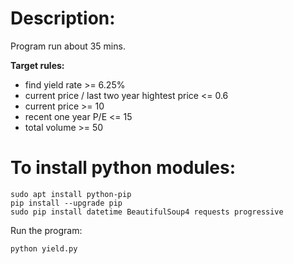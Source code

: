 Description:
=============================
Program run about 35 mins.

**Target rules:**
* find yield rate >= 6.25%
* current price / last two year hightest price <= 0.6
* current price >= 10
* recent one year P/E <= 15
* total volume >= 50

To install python modules:
=============================
```
sudo apt install python-pip
pip install --upgrade pip
sudo pip install datetime BeautifulSoup4 requests progressive
```

Run the program:
```
python yield.py
```
